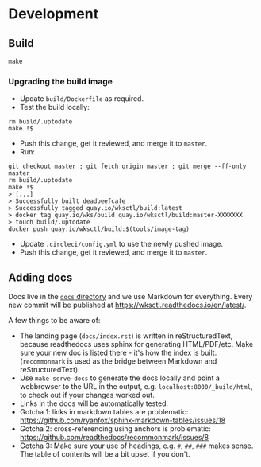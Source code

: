 # Development

## Build

```console
make
```

### Upgrading the build image

- Update `build/Dockerfile` as required.
- Test the build locally:

```console
rm build/.uptodate
make !$
```

- Push this change, get it reviewed, and merge it to `master`.
- Run:

```console
git checkout master ; git fetch origin master ; git merge --ff-only master
rm build/.uptodate
make !$
> [...]
> Successfully built deadbeefcafe
> Successfully tagged quay.io/wksctl/build:latest
> docker tag quay.io/wks/build quay.io/wksctl/build:master-XXXXXXX
> touch build/.uptodate
docker push quay.io/wksctl/build:$(tools/image-tag)
```

- Update `.circleci/config.yml` to use the newly pushed image.
- Push this change, get it reviewed, and merge it to `master`.

## Adding docs

Docs live in the [`docs` directory](https://github.com/weaveworks/wksctl/tree/master/docs)
and we use Markdown for everything. Every new commit will be published at
<https://wksctl.readthedocs.io/en/latest/>.

A few things to be aware of:

- The landing page (`docs/index.rst`) is written in reStructuredText, because readthedocs uses sphinx for generating HTML/PDF/etc. Make sure your new doc is listed there - it's how the index is built. (`recommonmark` is used as the bridge between Markdown and reStructuredText).
- Use `make serve-docs` to generate the docs locally and point a webbrowser to the URL in the output, e.g. `localhost:8000/_build/html`, to check out if your changes worked out.
- Links in the docs will be automatically tested.
- Gotcha 1: links in markdown tables are problematic: <https://github.com/ryanfox/sphinx-markdown-tables/issues/18>
- Gotcha 2: cross-referencing using anchors is problematic: <https://github.com/readthedocs/recommonmark/issues/8>
- Gotcha 3: Make sure your use of headings, e.g. `#`, `##`, `###` makes sense. The table of contents will be a bit upset if you don't.
